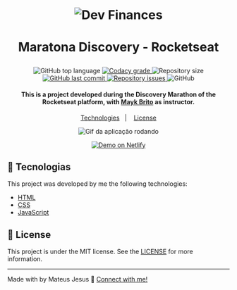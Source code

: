 <h1 align="center">
  <img alt="Dev Finances" src="https://res.cloudinary.com/dx3vxwusq/image/upload/v1611011679/dev-finances1_v8qi7q.png">
</h1>

# <p align="center">Maratona Discovery - Rocketseat</p>
<p align="center">
  <img alt="GitHub top language" src="https://img.shields.io/github/languages/top/lukemorales/bancointer.svg">

  <a href="https://app.codacy.com/gh/MateusJSouza/MaratonaDiscovery/commits">
    <img alt="Codacy grade" src="https://img.shields.io/codacy/grade/4997e01df18f4441aae384fc60aa4daa.svg">
  </a>

  <img alt="Repository size" src="https://img.shields.io/github/repo-size/lukemorales/bancointer.svg">
  <a href="https://img.shields.io/github/repo-size/MateusJSouza/MaratonaDiscovery">
    <img alt="GitHub last commit" src="https://img.shields.io/github/last-commit/MateusJSouza/MaratonaDiscovery">
  </a>

  <a href="https://img.shields.io/bitbucket/issues-raw/MateusJSouza/MaratonaDiscovery">
    <img alt="Repository issues" src="https://img.shields.io/github/issues/lukemorales/bancointer.svg">
  </a>

  <img alt="GitHub" src="https://img.shields.io/github/license/lukemorales/bancointer.svg">
</p>

<h4 align="center">
  This is a project developed during the Discovery Marathon of the Rocketseat platform, with <a href="https://www.linkedin.com/in/maykbrito/">Mayk Brito</a> as instructor.
</h4>

<p align="center">
  <a href="#rocket-technologies">Technologies</a>&nbsp;&nbsp;&nbsp;|&nbsp;&nbsp;&nbsp;
  <a href="#memo-license">License</a>
</p>

<p align="center">
  <img src="https://res.cloudinary.com/dx3vxwusq/image/upload/v1611075973/devfinances_kfoxwh.gif" alt="Gif da aplicação rodando">
</p>

<p align="center">
  <a href="https://maratona-discovery.netlify.app/" target="_blank">
    <img alt="Demo on Netlify" src="https://res.cloudinary.com/dx3vxwusq/image/upload/v1611013043/netflify_nahquj.png">
  </a>
</p>

</p>

## 🚀 Tecnologias 
This project was developed by me the following technologies:

- [HTML](https://www.w3schools.com/html/)
- [CSS](https://www.w3schools.com/css/)
- [JavaScript](https://www.w3schools.com/js/DEFAULT.asp)

## 📝 License

This project is under the MIT license. See the [LICENSE](https://github.com/lukemorales/bancointer/blob/master/LICENSE) for more information.

---

Made with by Mateus Jesus 💙 [Connect with me!](https://www.linkedin.com/in/mateus-jesus)
